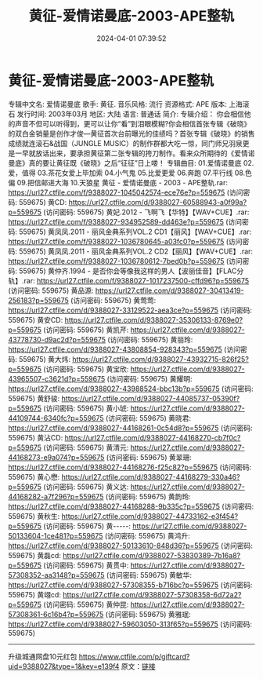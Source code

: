 ﻿---
title: 黄征-爱情诺曼底-2003-APE整轨
date: 2024-04-01 07:39:52
categories: WAV车载音乐、镜像
tags: 华语中文
---
# 黄征-爱情诺曼底-2003-APE整轨

专辑中文名: 爱情诺曼底
歌手: 黄征.
音乐风格: 流行
资源格式: APE
版本: 上海滚石
发行时间: 2003年03月
地区: 大陆
语言: 普通话
简介:
专辑介绍：
你会相信他的声音不但可以听得到，更可以让你“看”到泪眼模糊?你会相信首张专辑《破晓》的双白金销量是创作才俊—黄征首次台前曝光的佳绩吗？首张专辑《破晓》的销售成绩就连滚石&战国（JUNGLE
MUSIC）的制作群都大吃一惊，同门师兄羽泉更是一早就放话出来，要承担黄征第二张专辑的挎刀制作。看来众所期待的《爱情诺曼底》真的要让黄征既《破晓》之后“征征”日上喽！
专辑曲目:
01.爱情诺曼底
02.爱，值得
03.茶花女爱上毕加索
04.小气鬼
05.比爱更爱
06.奔跑
07.平行线
08.色偏
09.把信邮进大海
10.天狼星
黄征 - 爱情诺曼底 - 2003 - APE整轨.rar: https://url27.ctfile.com/f/9388027-1045042574-ece76e?p=559675
(访问密码: 559675)
黄CD: https://url27.ctfile.com/d/9388027-60588943-a0f99a?p=559675
(访问密码: 559675)
黄妃.2012 - 飞啊飞【华特】【WAV+CUE】.rar: https://url27.ctfile.com/f/9388027-934952589-dd463e?p=559675
(访问密码: 559675)
黄凤凤.2011 - 丽风金典系列VOL.2 CD1【丽风】【WAV+CUE】.rar: https://url27.ctfile.com/f/9388027-1036780645-a03fc0?p=559675
(访问密码: 559675)
黄凤凤.2011 - 丽风金典系列VOL.2 CD2【丽风】【WAV+CUE】.rar: https://url27.ctfile.com/f/9388027-1036780612-7bed0b?p=559675
(访问密码: 559675)
黄仲齐.1994 - 是否你会等像我这样的男人【波丽佳音】【FLAC分轨】.rar: https://url27.ctfile.com/f/9388027-1017237500-cffd96?p=559675
(访问密码: 559675)
黄品源: https://url27.ctfile.com/d/9388027-30413419-256183?p=559675
(访问密码: 559675)
黄莺莺: https://url27.ctfile.com/d/9388027-33129522-aea3ce?p=559675
(访问密码: 559675)
黄安CD: https://url27.ctfile.com/d/9388027-35306133-8769e0?p=559675
(访问密码: 559675)
黄凯芹: https://url27.ctfile.com/d/9388027-43778730-d9ac2d?p=559675
(访问密码: 559675)
黄丽玲: https://url27.ctfile.com/d/9388027-43808854-928343?p=559675
(访问密码: 559675)
黄大炜: https://url27.ctfile.com/d/9388027-43932715-826f25?p=559675
(访问密码: 559675)
黄宝欣: https://url27.ctfile.com/d/9388027-43965507-c3621d?p=559675
(访问密码: 559675)
黄耀明: https://url27.ctfile.com/d/9388027-43988524-bbc13b?p=559675
(访问密码: 559675)
黄舒骏: https://url27.ctfile.com/d/9388027-44085737-05390f?p=559675
(访问密码: 559675)
黄小琥: https://url27.ctfile.com/d/9388027-44109744-6340fc?p=559675
(访问密码: 559675)
黄晓君: https://url27.ctfile.com/d/9388027-44168261-0c54d8?p=559675
(访问密码: 559675)
黄沾CD: https://url27.ctfile.com/d/9388027-44168270-cb7f0c?p=559675
(访问密码: 559675)
黄清元: https://url27.ctfile.com/d/9388027-44168273-e9a074?p=559675
(访问密码: 559675)
黄翠珊: https://url27.ctfile.com/d/9388027-44168276-f25c82?p=559675
(访问密码: 559675)
黄心懋: https://url27.ctfile.com/d/9388027-44168279-330a46?p=559675
(访问密码: 559675)
黄义达: https://url27.ctfile.com/d/9388027-44168282-a7f296?p=559675
(访问密码: 559675)
黄韵玲: https://url27.ctfile.com/d/9388027-44168288-9b335c?p=559675
(访问密码: 559675)
黄秋生: https://url27.ctfile.com/d/9388027-44733162-e3f454?p=559675
(访问密码: 559675)
黄-----: https://url27.ctfile.com/d/9388027-50133604-1ce481?p=559675
(访问密码: 559675)
黄鸿升: https://url27.ctfile.com/d/9388027-50133610-848d36?p=559675
(访问密码: 559675)
黄磊cd: https://url27.ctfile.com/d/9388027-53830389-7b16a8?p=559675
(访问密码: 559675)
黄贯中: https://url27.ctfile.com/d/9388027-57308352-aa3148?p=559675
(访问密码: 559675)
黄敏华: https://url27.ctfile.com/d/9388027-57308355-b716bc?p=559675
(访问密码: 559675)
黄翊cd: https://url27.ctfile.com/d/9388027-57308358-6d72a2?p=559675
(访问密码: 559675)
黄仲昆: https://url27.ctfile.com/d/9388027-57308361-6c16b4?p=559675
(访问密码: 559675)
黄雅珉: https://url27.ctfile.com/d/9388027-59603050-313f65?p=559675
(访问密码: 559675)
*****************************************************
升级城通网盘10元红包 https://www.ctfile.com/p/giftcard?uid=9388027&type=1&key=e139f4
原文：[链接](https://blog.sina.com.cn/s/blog_1647c7e76010314xj.html)